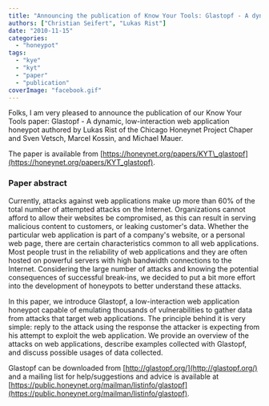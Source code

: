 ```yaml
---
title: "Announcing the publication of Know Your Tools: Glastopf - A dynamic, low-interaction web application honeypot"
authors: ["Christian Seifert", "Lukas Rist"]
date: "2010-11-15"
categories: 
  - "honeypot"
tags: 
  - "kye"
  - "kyt"
  - "paper"
  - "publication"
coverImage: "facebook.gif"
---
```


Folks, I am very pleased to announce the publication of our Know Your Tools paper: Glastopf - A dynamic, low-interaction web application honeypot authored by Lukas Rist of the Chicago Honeynet Project Chaper and Sven Vetsch, Marcel Kossin, and Michael Mauer.  

The paper is available from [https://honeynet.org/papers/KYT\_glastopf](https://honeynet.org/papers/KYT_glastopf).  

### Paper abstract
Currently, attacks against web applications make up more than 60% of the total number of attempted attacks on the Internet. Organizations cannot afford to allow their websites be compromised, as this can result in serving malicious content to customers, or leaking customer's data. Whether the particular web application is part of a company's website, or a personal web page, there are certain characteristics common to all web applications. Most people trust in the reliability of web applications and they are often hosted on powerful servers with high bandwidth connections to the Internet. Considering the large number of attacks and knowing the potential consequences of successful break-ins, we decided to put a bit more effort into the development of honeypots to better understand these attacks.  

In this paper, we introduce Glastopf, a low-interaction web application honeypot capable of emulating thousands of vulnerabilities to gather data from attacks that target web applications. The principle behind it is very simple: reply to the attack using the response the attacker is expecting from his attempt to exploit the web application. We provide an overview of the attacks on web applications, describe examples collected with Glastopf, and discuss possible usages of data collected.  

Glastopf can be downloaded from [http://glastopf.org/](http://glastopf.org/) and a mailing list for help/suggestions and advice is available at [https://public.honeynet.org/mailman/listinfo/glastopf](https://public.honeynet.org/mailman/listinfo/glastopf).  
